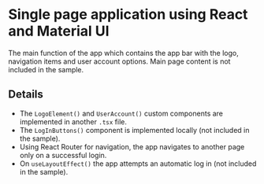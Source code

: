 # Single page application using React and Material UI
The main function of the app which contains the app bar with the logo, navigation items and user account options. Main page content is not included in the sample.

## Details
- The `LogoElement()` and `UserAccount()` custom components are implemented in another `.tsx` file.
- The `LogInButtons()` component is implemented locally (not included in the sample).
- Using React Router for navigation, the app navigates to another page only on a successful login.
- On `useLayoutEffect()` the app attempts an automatic log in (not included in the sample).